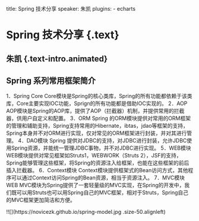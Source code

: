 title: Spring 技术分享
speaker: 朱凯
plugins:
    - echarts

<slide class="bg-black-blue aligncenter">

# Spring 技术分享 {.text}
## 朱凯 {.text-intro.animated}


<slide class="bg-black-blue aligncenter">

## Spring 系列常用框架简介

<slide class="bg-black-blue" image="./spring-project.jpeg">

1．Spring Core
Core模块是Spring的核心类库，Spring的所有功能都依赖于该类库，Core主要实现IOC功能，Sprign的所有功能都是借助IOC实现的。
2．AOP
AOP模块是Spring的AOP库，提供了AOP（拦截器）机制，并提供常用的拦截器，供用户自定义和配置。
3．ORM
Spring 的ORM模块提供对常用的ORM框架的管理和辅助支持，Spring支持常用的Hibernate，ibtas，jdao等框架的支持，Spring本身并不对ORM进行实现，仅对常见的ORM框架进行封装，并对其进行管理。
4．DAO模块
Spring 提供对JDBC的支持，对JDBC进行封装，允许JDBC使用Spring资源，并能统一管理JDBC事物，并不对JDBC进行实现。
5．WEB模块
WEB模块提供对常见框架如Struts1，WEBWORK（Struts 2），JSF的支持，Spring能够管理这些框架，将Spring的资源注入给框架，也能在这些框架的前后插入拦截器。
6．Context模块
Context模块提供框架式的Bean访问方式，其他程序可以通过Context访问Spring的Bean资源，相当于资源注入。
7．MVC模块
WEB MVC模块为Spring提供了一套轻量级的MVC实现，在Spring的开发中，我们既可以用Struts也可以用Spring自己的MVC框架，相对于Struts，Spring自己的MVC框架更加简洁和方便。

<slide>
!![](https://novicezk.github.io/spring-model.jpg .size-50.alignleft)

<!-- Spring 技术分享
一、 Spring 系列常用框架简介
二、 Spring Framework
    1. DI
    2. AOP
    3. MVC
三、Spring Data
四、Spring Boot -->